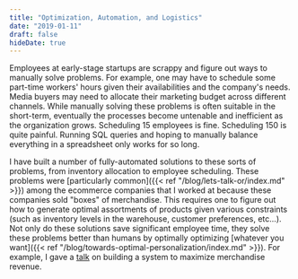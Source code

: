 ```yaml
---
title: "Optimization, Automation, and Logistics"
date: "2019-01-11"
draft: false
hideDate: true
---
```


Employees at early-stage startups are scrappy and figure out ways to manually solve problems. For example, one may have to schedule some part-time workers' hours given their availabilities and the company's needs. Media buyers may need to allocate their marketing budget across different channels. While manually solving these problems is often suitable in the short-term, eventually the processes become untenable and inefficient as the organization grows. Scheduling 15 employees is fine. Scheduling 150 is quite painful. Running SQL queries and hoping to manually balance everything in a spreadsheet only works for so long.

I have built a number of fully-automated solutions to these sorts of problems, from inventory allocation to employee scheduling. These problems were [particularly common]({{< ref "/blog/lets-talk-or/index.md" >}}) among the ecommerce companies that I worked at because these companies sold "boxes" of merchandise. This requires one to figure out how to generate optimal assortments of products given various constraints (such as inventory levels in the warehouse, customer preferences, etc...). Not only do these solutions save significant employee time, they solve these problems better than humans by optimally optimizing [whatever you want]({{< ref "/blog/towards-optimal-personalization/index.md" >}}). For example, I gave a [talk](https://www.datacouncil.ai/speaker/scaling-personalization-via-machine-learned-assortment-optimization) on building a system to maximize merchandise revenue.
